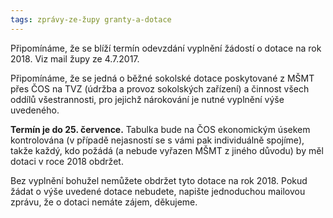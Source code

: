 ```yaml
---
tags: zprávy-ze-župy granty-a-dotace
---
```


Připomínáme, že se blíží termín odevzdání vyplnění žádostí o dotace na rok 2018. Viz mail župy ze 4.7.2017.

Připomínáme, že se jedná o běžné sokolské dotace poskytované z MŠMT přes ČOS na TVZ (údržba a provoz sokolských zařízení) a činnost všech oddílů všestrannosti, pro jejichž nárokování je nutné vyplnění výše uvedeného.

**Termín je do 25. července.** Tabulka bude na ČOS ekonomickým úsekem kontrolována (v případě nejasností se s vámi pak individuálně spojíme), takže každý, kdo požádá (a nebude vyřazen MŠMT z jiného důvodu) by měl dotaci v roce 2018 obdržet.

Bez vyplnění bohužel nemůžete obdržet tyto dotace na rok 2018. Pokud žádat o výše uvedené dotace nebudete, napište jednoduchou mailovou zprávu, že o dotaci nemáte zájem, děkujeme.